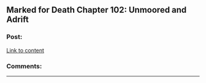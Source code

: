 ## Marked for Death Chapter 102: Unmoored and Adrift

### Post:

[Link to content](https://forums.sufficientvelocity.com/posts/7828241/)

### Comments:

---

